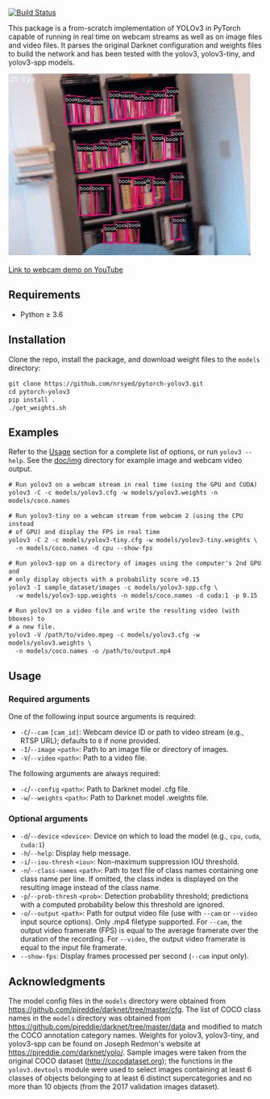 [![Build Status](https://travis-ci.com/nrsyed/pytorch-yolov3.svg?branch=master)](https://travis-ci.com/nrsyed/pytorch-yolov3)

This package is a from-scratch implementation of YOLOv3 in PyTorch capable of
running in real time on webcam streams as well as on image files and video
files. It parses the original Darknet configuration and weights files to build
the network and has been tested with the yolov3, yolov3-tiny, and yolov3-spp
models.

<img src="doc/img/webcam_example.gif" /><br><br>
[Link to webcam demo on YouTube](https://www.youtube.com/watch?v=wyKoi5Hc8WY)

## Requirements

+ Python &ge; 3.6

## Installation

Clone the repo, install the package, and download weight files to the `models`
directory:

```
git clone https://github.com/nrsyed/pytorch-yolov3.git
cd pytorch-yolov3
pip install .
./get_weights.sh
```

## Examples

Refer to the [Usage](#usage) section for a complete list of options, or run
`yolov3 --help`. See the [doc/img](doc/img) directory for example image and
webcam video output.

```
# Run yolov3 on a webcam stream in real time (using the GPU and CUDA)
yolov3 -C -c models/yolov3.cfg -w models/yolov3.weights -n models/coco.names
```

```
# Run yolov3-tiny on a webcam stream from webcam 2 (using the CPU instead
# of GPU) and display the FPS in real time
yolov3 -C 2 -c models/yolov3-tiny.cfg -w models/yolov3-tiny.weights \
  -n models/coco.names -d cpu --show-fps
```

```
# Run yolov3-spp on a directory of images using the computer's 2nd GPU and
# only display objects with a probability score >0.15
yolov3 -I sample_dataset/images -c models/yolov3-spp.cfg \
  -w models/yolov3-spp.weights -n models/coco.names -d cuda:1 -p 0.15
```

```
# Run yolov3 on a video file and write the resulting video (with bboxes) to
# a new file.
yolov3 -V /path/to/video.mpeg -c models/yolov3.cfg -w models/yolov3.weights \
  -n models/coco.names -o /path/to/output.mp4
```

## Usage

### Required arguments

One of the following input source arguments is required:

+ `-C`/`--cam` `[cam_id]`: Webcam device ID or path to video stream
	(e.g., RTSP URL); defaults to `0` if none provided.
+ `-I`/`--image` `<path>`: Path to an image file or directory of images.
+ `-V`/`--video` `<path>`: Path to a video file.

The following arguments are always required:

+ `-c`/`--config` `<path>`: Path to Darknet model .cfg file.
+ `-w`/`--weights` `<path>`: Path to Darknet model .weights file.

### Optional arguments

+ `-d`/`--device` `<device>`: Device on which to load the model (e.g., `cpu`,
	`cuda`, `cuda:1`)
+ `-h`/`--help`: Display help message.
+ `-i`/`--iou-thresh` `<iou>`: Non-maximum suppression IOU threshold.
+ `-n`/`--class-names` `<path>`: Path to text file of class names containing
	one class name per line. If omitted, the class index is displayed on
	the resulting image instead of the class name.
+ `-p`/`--prob-thresh` `<prob>`: Detection probability threshold; predictions
	with a computed probability below this threshold are ignored.
+ `-o`/`--output` `<path>`: Path for output video file (use with `--cam` or
  `--video` input source options). Only .mp4 filetype supported. For `--cam`,
  the output video framerate (FPS) is equal to the average framerate over the
  duration of the recording. For `--video`, the output video framerate is equal
  to the input file framerate.
+ `--show-fps`: Display frames processed per second (`--cam` input only).


## Acknowledgments
The model config files in the `models` directory were obtained from
https://github.com/pjreddie/darknet/tree/master/cfg. The list of COCO class
names in the `models` directory was obtained from
https://github.com/pjreddie/darknet/tree/master/data and modified to match
the COCO annotation category names. Weights for yolov3, yolov3-tiny, and
yolov3-spp can be found on Joseph Redmon's website at
https://pjreddie.com/darknet/yolo/. Sample images were taken from the original
COCO dataset (http://cocodataset.org); the functions in the `yolov3.devtools`
module were used to select images containing at least 6 classes of objects
belonging to at least 6 distinct supercategories and no more than 10 objects
(from the 2017 validation images dataset).
